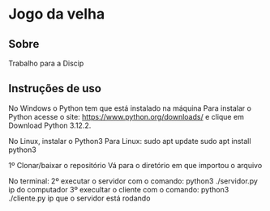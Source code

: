 # Jogo da velha

## Sobre
Trabalho para a Discip

## Instruções de uso

No Windows o Python tem que está instalado na máquina
Para instalar o Python acesse o site: https://www.python.org/downloads/ e clique em 
Download Python 3.12.2.


No Linux, instalar o Python3
Para Linux:
sudo apt update
sudo apt install python3

1º Clonar/baixar o repositório
Vá para o diretório em que importou o arquivo

No terminal:
2º executar o servidor com o comando: python3 ./servidor.py ip do computador
3º execultar o cliente com o comando: python3 ./cliente.py ip que o servidor está rodando



